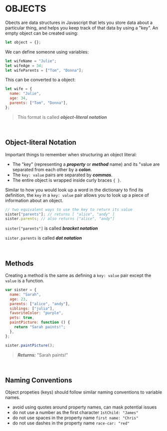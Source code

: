 # OBJECTS

Obects are data structures in Javascript that lets you store data about a particular thing, and helps you keep track of that data by using a "key". An empty object can be created using:

```javascript
let object = {};
```

We can define someone using variables:

```javascript
let wifeName = "Julie";
let wifeAge = 34;
let wifeParents = ["Tom", "Donna"];
```

This can be converted to a object:

```javascript
let wife = {
  name: "Julie",
  age: 34,
  parents: ["Tom", "Donna"],
};
```

> This format is called **_object-literal notation_**

</br>

## Object-literal Notation

Important things to remember when structuring an object literal:

- The "key" (representing a **_property_** or **_method_** name) and its "value are separated from each other by a **_colon_**.
- The `key: value` pairs are separated by **_commas_**.
- The entire object is wrapped inside curly braces `{ }`.

Similar to how you would look up a word in the dictionary to find its definition, the `key` in a `key: value` pair allows you to look up a piece of information about an object.

```javascript
// two equivalent ways to use the key to return its value
sister["parents"]; // returns [ "alice", "andy" ]
sister.parents; // also returns ["alice", "andy"]
```

`sister["parents"]` is called **_bracket notation_**

`sister.parents` is called **_dot notation_**

</br>

## Methods

Creating a method is the same as defining a `key: value` pair except the `value` is a function.

```javascript
var sister = {
  name: "Sarah",
  age: 23,
  parents: ["alice", "andy"],
  siblings: ["julia"],
  favoriteColor: "purple",
  pets: true,
  paintPicture: function () {
    return "Sarah paints!";
  },
};

sister.paintPicture();
```

> **_Returns:_** "Sarah paints!"

</br>

## Naming Conventions

Object propeties (keys) should follow similar naming conventions to variable names.

- avoid using quotes around property names, can mask potential issues
- do not use a number as the first character `1stChild: "James"`
- do not use spaces in the property name `first name: "Chris"`
- do not use dashes in the property name `race-car: "red"`
